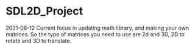 # SDL2D_Project
 2021-08-12
Current focus in updating math library, and making your own matrices.
So the type of matrices you need to use are 2d and 3D, 2D to rotate and 3D to translate.
